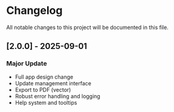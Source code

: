 # Changelog

All notable changes to this project will be documented in this file.

## [2.0.0] - 2025-09-01
### Major Update
- Full app design change
- Update management interface
- Export to PDF (vector)
- Robust error handling and logging
- Help system and tooltips


